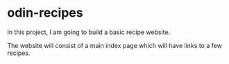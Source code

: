 # odin-recipes

In this project, I am going to build a basic recipe website.

The website will consist of a main index page which will have links to a few recipes. 
